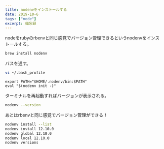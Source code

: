 ```yaml
---
title: nodenvをインストールする
date: 2019-10-6
tags: ["node"]
excerpt: 備忘録
---
```


nodeをrubyのrbenvと同じ感覚でバージョン管理できるというnodenvをインストールする。

```bash
brew install nodenv
```
バスを通す。
```bash
vi ~/.bash_profile
```
```.bash_profile
export PATH="$HOME/.nodenv/bin:$PATH"
eval "$(nodenv init -)"
```
ターミナルを再起動すればバージョンが表示される。
```bash
nodenv --version
```
あとはrbenvと同じ感覚でバージョン管理ができる！
```bash
nodenv install --list
nodenv install 12.10.0
nodenv global 12.10.0
nodenv local 12.10.0
nodenv versions
```
